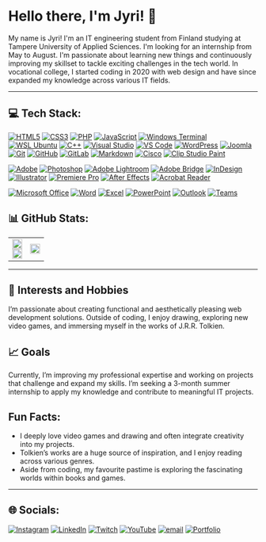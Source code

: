 # Hello there, I'm Jyri! 👋

My name is Jyri! I'm an IT engineering student from Finland studying at Tampere University of Applied Sciences. I'm looking for an internship from May to August.
I'm passionate about learning new things and continuously improving my skillset to tackle exciting challenges in the tech world. In vocational college, I started coding in 2020 with web design and have since expanded my knowledge across various IT fields.

---

## 💻 Tech Stack:

[![HTML5](https://img.shields.io/badge/HTML5-%23E34F26.svg?logo=html5&logoColor=white)](https://developer.mozilla.org/en-US/docs/Web/HTML)
[![CSS3](https://img.shields.io/badge/CSS3-%231572B6.svg?logo=css3&logoColor=white)](https://developer.mozilla.org/en-US/docs/Web/CSS)
[![PHP](https://img.shields.io/badge/PHP-%23777BB4.svg?logo=php&logoColor=white)](https://www.php.net/)
[![JavaScript](https://img.shields.io/badge/JavaScript-%23323330.svg?logo=javascript&logoColor=%23F7DF1E)](https://developer.mozilla.org/en-US/docs/Web/JavaScript)
[![Windows Terminal](https://img.shields.io/badge/Windows%20Terminal-%234D4D4D.svg?logo=windows-terminal&logoColor=white)](https://learn.microsoft.com/en-us/windows/terminal/)
[![WSL Ubuntu](https://img.shields.io/badge/WSL%20Ubuntu-%23E95420.svg?logo=ubuntu&logoColor=white)](https://ubuntu.com/wsl)
[![C++](https://img.shields.io/badge/C++-%2300599C.svg?logo=c%2B%2B&logoColor=white)](https://cplusplus.com/)
[![Visual Studio](https://img.shields.io/badge/Visual%20Studio-%235C2D91.svg?logo=visual-studio&logoColor=white)](https://visualstudio.microsoft.com/)
[![VS Code](https://img.shields.io/badge/VS%20Code-%230078D4.svg?logo=visual-studio-code&logoColor=white)](https://code.visualstudio.com/)
[![WordPress](https://img.shields.io/badge/WordPress-%23117AC9.svg?logo=wordpress&logoColor=white)](https://wordpress.org/)
[![Joomla](https://img.shields.io/badge/Joomla-%235091CD.svg?logo=joomla&logoColor=white)](https://www.joomla.org/)
[![Git](https://img.shields.io/badge/Git-%23F05033.svg?logo=git&logoColor=white)](https://git-scm.com/)
[![GitHub](https://img.shields.io/badge/GitHub-%23121011.svg?logo=github&logoColor=white)](https://github.com/)
[![GitLab](https://img.shields.io/badge/GitLab-%23FC6D26.svg?logo=gitlab&logoColor=white)](https://gitlab.com/)
[![Markdown](https://img.shields.io/badge/Markdown-%23000000.svg?logo=markdown&logoColor=white)](https://daringfireball.net/projects/markdown/)
[![Cisco](https://img.shields.io/badge/Cisco-%23049fd9.svg?logo=cisco&logoColor=white)](https://www.cisco.com/)
[![Clip Studio Paint](https://img.shields.io/badge/Clip%20Studio%20Paint-%23CFD3D3.svg?logo=clipstudiopaint&logoColor=black)](https://www.clipstudio.net/en/)

[![Adobe](https://img.shields.io/badge/Adobe-%23FF0000.svg?logo=adobe&logoColor=white)](https://www.adobe.com/)
[![Photoshop](https://img.shields.io/badge/Photoshop-%2331A8FF.svg?logo=adobe-photoshop&logoColor=white)](https://www.adobe.com/products/photoshop.html)
[![Adobe Lightroom](https://img.shields.io/badge/Lightroom-%2300A8E1.svg?logo=adobe-lightroom&logoColor=white)](https://www.adobe.com/products/photoshop-lightroom.html)
[![Adobe Bridge](https://img.shields.io/badge/Bridge-%23FFAA00.svg?logo=adobe-bridge&logoColor=white)](https://www.adobe.com/products/bridge.html)
[![InDesign](https://img.shields.io/badge/InDesign-%2349021F.svg?logo=adobe-indesign&logoColor=FF3366)](https://www.adobe.com/products/indesign.html)
[![Illustrator](https://img.shields.io/badge/Illustrator-%23FF9A00.svg?logo=adobe-illustrator&logoColor=white)](https://www.adobe.com/products/illustrator.html)
[![Premiere Pro](https://img.shields.io/badge/Premiere%20Pro-%239999FF.svg?logo=adobe-premiere-pro&logoColor=white)](https://www.adobe.com/products/premiere.html)
[![After Effects](https://img.shields.io/badge/After%20Effects-%239999FF.svg?logo=adobe-after-effects&logoColor=white)](https://www.adobe.com/products/aftereffects.html)
[![Acrobat Reader](https://img.shields.io/badge/Acrobat%20Reader-%23EC1C24.svg?logo=adobe-acrobat-reader&logoColor=white)](https://acrobat.adobe.com/)

[![Microsoft Office](https://img.shields.io/badge/Microsoft%20Office-%23D83B01.svg?logo=microsoft-office&logoColor=white)](https://www.microsoft.com/en-us/microsoft-365/)
[![Word](https://img.shields.io/badge/Word-%232B579A.svg?logo=microsoft-word&logoColor=white)](https://www.microsoft.com/en-us/microsoft-365/word)
[![Excel](https://img.shields.io/badge/Excel-%23217346.svg?logo=microsoft-excel&logoColor=white)](https://www.microsoft.com/en-us/microsoft-365/excel)
[![PowerPoint](https://img.shields.io/badge/PowerPoint-%23B7472A.svg?logo=microsoft-powerpoint&logoColor=white)](https://www.microsoft.com/en-us/microsoft-365/powerpoint)
[![Outlook](https://img.shields.io/badge/Outlook-%230078D4.svg?logo=microsoft-outlook&logoColor=white)](https://outlook.live.com/)
[![Teams](https://img.shields.io/badge/Teams-%236264A7.svg?logo=microsoft-teams&logoColor=white)](https://www.microsoft.com/en-us/microsoft-teams/)


## 📊 GitHub Stats:
<table width="100%" style="border-collapse: collapse; border: none;">
  <tr>
    <td rowspan="2">
      <img width="100%" src="https://github-readme-stats.vercel.app/api?username=ledevilcat&theme=gotham&hide_border=true&include_all_commits=false&count_private=false"/>
      <br>
      <img width="100%" src="https://github-readme-streak-stats.herokuapp.com/?user=ledevilcat&theme=gotham&hide_border=true"/>
    </td>
    <td>
      <img Width="100%" Height="100%" src="https://github-readme-stats.vercel.app/api/top-langs/?username=ledevilcat&show_icons=true&theme=gotham&layout=donut-vertical&hide_border=true"/>
    </td>
  </tr>
</table>

---

## 🌟 Interests and Hobbies
I’m passionate about creating functional and aesthetically pleasing web development solutions. Outside of coding, I enjoy drawing, exploring new video games, and immersing myself in the works of J.R.R. Tolkien.

## 📈 Goals
Currently, I’m improving my professional expertise and working on projects that challenge and expand my skills. I’m seeking a 3-month summer internship to apply my knowledge and contribute to meaningful IT projects.

## Fun Facts:
- I deeply love video games and drawing and often integrate creativity into my projects.
- Tolkien’s works are a huge source of inspiration, and I enjoy reading across various genres.
- Aside from coding, my favourite pastime is exploring the fascinating worlds within books and games.

---

## 🌐 Socials:
[![Instagram](https://img.shields.io/badge/Instagram-%23E4405F.svg?logo=Instagram&logoColor=white)](https://instagram.com/ledevilcat)
[![LinkedIn](https://img.shields.io/badge/LinkedIn-%230077B5.svg?logo=linkedin&logoColor=white)](https://linkedin.com/in/jyri-nieminen)
[![Twitch](https://img.shields.io/badge/Twitch-%239146FF.svg?logo=Twitch&logoColor=white)](https://twitch.tv/ledevilcat)
[![YouTube](https://img.shields.io/badge/YouTube-%23FF0000.svg?logo=YouTube&logoColor=white)](https://youtube.com/@@LeDevilCat)
[![email](https://img.shields.io/badge/Email-D14836?logo=gmail&logoColor=white)](mailto:jyri.2.nieminen@tuni.fi)
[![Portfolio](https://img.shields.io/badge/Portfolio-%230077B5.svg?logo=google-chrome&logoColor=white)](https://jnidesign.fi)
